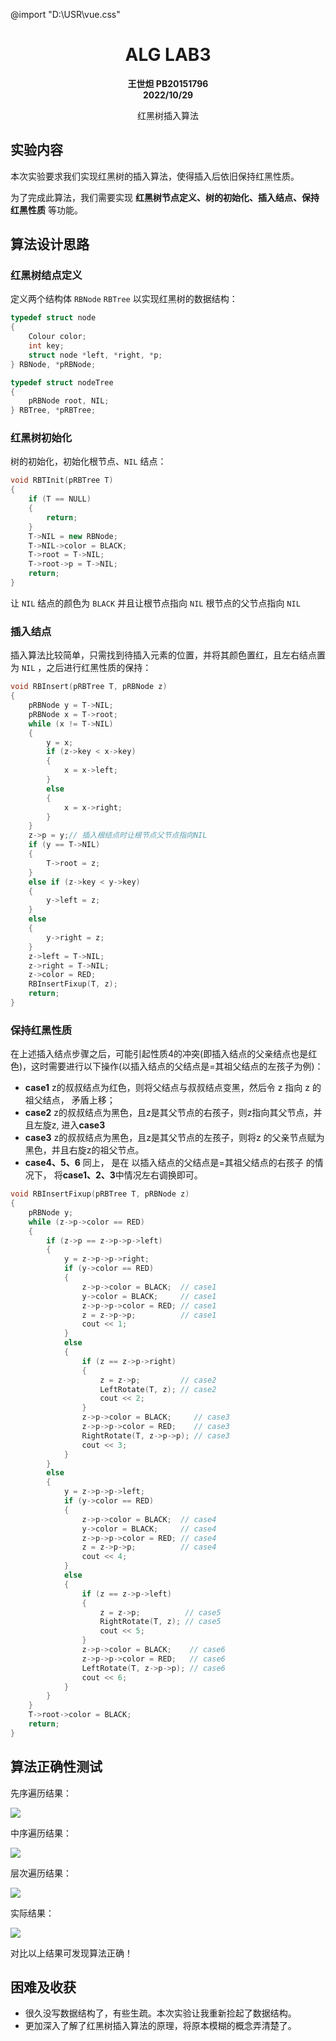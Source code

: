 @import "D:\USR\vue.css"

# <center>ALG LAB3</center>


**<center>王世炟 PB20151796**</center>
**<center>2022/10/29</center>**

<center>红黑树插入算法</center>

## 实验内容

本次实验要求我们实现红黑树的插入算法，使得插入后依旧保持红黑性质。

为了完成此算法，我们需要实现 **红黑树节点定义、树的初始化、插入结点、保持红黑性质** 等功能。

## 算法设计思路

### 红黑树结点定义

定义两个结构体 `RBNode` `RBTree` 以实现红黑树的数据结构：

```c++
typedef struct node
{
    Colour color;
    int key;
    struct node *left, *right, *p;
} RBNode, *pRBNode;

typedef struct nodeTree
{
    pRBNode root, NIL;
} RBTree, *pRBTree;

```

### 红黑树初始化

树的初始化，初始化根节点、`NIL` 结点：

```c++
void RBTInit(pRBTree T)
{
    if (T == NULL)
    {
        return;
    }
    T->NIL = new RBNode;
    T->NIL->color = BLACK;
    T->root = T->NIL;
    T->root->p = T->NIL;
    return;
}
```

让 `NIL` 结点的颜色为 `BLACK` 并且让根节点指向 `NIL` 根节点的父节点指向 `NIL` 

### 插入结点

插入算法比较简单，只需找到待插入元素的位置，并将其颜色置红，且左右结点置为 `NIL` ，之后进行红黑性质的保持：

```c++
void RBInsert(pRBTree T, pRBNode z)
{
    pRBNode y = T->NIL;
    pRBNode x = T->root;
    while (x != T->NIL)
    {
        y = x;
        if (z->key < x->key)
        {
            x = x->left;
        }
        else
        {
            x = x->right;
        }
    }
    z->p = y;// 插入根结点时让根节点父节点指向NIL
    if (y == T->NIL)
    {
        T->root = z;
    }
    else if (z->key < y->key)
    {
        y->left = z;
    }
    else
    {
        y->right = z;
    }
    z->left = T->NIL;
    z->right = T->NIL;
    z->color = RED;
    RBInsertFixup(T, z);
    return;
}
```

### 保持红黑性质

在上述插入结点步骤之后，可能引起性质4的冲突(即插入结点的父亲结点也是红色)，这时需要进行以下操作(以插入结点的父结点是=其祖父结点的左孩子为例)：

- **case1** z的叔叔结点为红色，则将父结点与叔叔结点变黑，然后令 z 指向 z 的祖父结点， 矛盾上移；
- **case2** z的叔叔结点为黑色，且z是其父节点的右孩子，则z指向其父节点，并且左旋z, 进入**case3**
- **case3** z的叔叔结点为黑色，且z是其父节点的左孩子，则将z 的父亲节点赋为黑色，并且右旋z的祖父节点。
- **case4、5、6** 同上， 是在 以插入结点的父结点是=其祖父结点的右孩子 的情况下， 将**case1、2、3**中情况左右调换即可。

```c++
void RBInsertFixup(pRBTree T, pRBNode z)
{
    pRBNode y;
    while (z->p->color == RED)
    {
        if (z->p == z->p->p->left)
        {
            y = z->p->p->right;
            if (y->color == RED)
            {
                z->p->color = BLACK;  // case1
                y->color = BLACK;     // case1
                z->p->p->color = RED; // case1
                z = z->p->p;          // case1
                cout << 1;
            }
            else
            {
                if (z == z->p->right)
                {
                    z = z->p;         // case2
                    LeftRotate(T, z); // case2
                    cout << 2;
                }
                z->p->color = BLACK;     // case3
                z->p->p->color = RED;    // case3
                RightRotate(T, z->p->p); // case3
                cout << 3;
            }
        }
        else
        {
            y = z->p->p->left;
            if (y->color == RED)
            {
                z->p->color = BLACK;  // case4
                y->color = BLACK;     // case4
                z->p->p->color = RED; // case4
                z = z->p->p;          // case4
                cout << 4;
            }
            else
            {
                if (z == z->p->left)
                {
                    z = z->p;          // case5
                    RightRotate(T, z); // case5
                    cout << 5;
                }
                z->p->color = BLACK;    // case6
                z->p->p->color = RED;   // case6
                LeftRotate(T, z->p->p); // case6
                cout << 6;
            }
        }
    }
    T->root->color = BLACK;
    return;
}
```

## 算法正确性测试

先序遍历结果：

![](NLR.jpg)

中序遍历结果：

![](LNR.jpg)

层次遍历结果：

![](LOT.jpg)

实际结果：

![](result.jpg)

对比以上结果可发现算法正确！

## 困难及收获

- 很久没写数据结构了，有些生疏。本次实验让我重新捡起了数据结构。
- 更加深入了解了红黑树插入算法的原理，将原本模糊的概念弄清楚了。